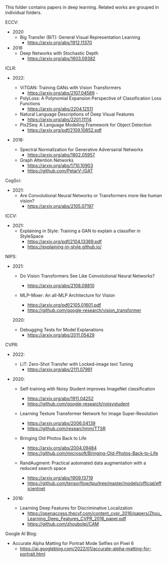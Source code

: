 This folder contains papers in deep learning.
Related works are grouped in individual folders.

ECCV:
-   2020
    -   Big Transfer (BiT): General Visual Representation Learning
        -   https://arxiv.org/abs/1912.11370
-   2016
    -   Deep Networks with Stochastic Depth
        -   https://arxiv.org/abs/1603.09382

ICLR:
- 2022:
    - ViTGAN: Training GANs with Vision Transformers
        -   https://arxiv.org/abs/2107.04589        -   
    - PolyLoss: A Polynomial Expansion Perspective of Classification Loss Functions
        -   https://arxiv.org/abs/2204.12511
    - Natural Language Descriptions of Deep Visual Features
        - https://arxiv.org/abs/2201.11114
    -   Pix2Seq: A Language Modeling Framework for Object Detection
        -   https://arxiv.org/pdf/2109.10852.pdf

- 2018:
    -   Spectral Normalization for Generative Adversarial Networks
        -   https://arxiv.org/abs/1802.05957
    - Graph Attention Networks
        - https://arxiv.org/abs/1710.10903
        - https://github.com/PetarV-/GAT
        
CogSci:
- 2021:
    - Are Convolutional Neural Networks or Transformers more like human vision?
        - https://arxiv.org/abs/2105.07197

ICCV:
- 2021:    
    - Explaining in Style: Training a GAN to explain a classifier in StyleSpace
        - https://arxiv.org/pdf/2104.13369.pdf
        - https://explaining-in-style.github.io/

NIPS:
- 2021:
    - Do Vision Transformers See Like Convolutional Neural Networks?
        - https://arxiv.org/abs/2108.08810

    - MLP-Mixer: An all-MLP Architecture for Vision
        - https://arxiv.org/pdf/2105.01601.pdf
        - https://github.com/google-research/vision_transformer

    2020:
    - Debugging Tests for Model Explanations
        - https://arxiv.org/abs/2011.05429

CVPR:
-   2022:
    -   LiT: Zero-Shot Transfer with Locked-image text Tuning
        -   https://arxiv.org/abs/2111.07991

- 2020:
    - Self-training with Noisy Student improves ImageNet classification
        - https://arxiv.org/abs/1911.04252
        - https://github.com/google-research/noisystudent

    - Learning Texture Transformer Network for Image Super-Resolution
        - https://arxiv.org/abs/2006.04139
        - https://github.com/researchmm/TTSR

    - Bringing Old Photos Back to Life
        - https://arxiv.org/abs/2004.09484
        - https://github.com/microsoft/Bringing-Old-Photos-Back-to-Life

    -   RandAugment: Practical automated data augmentation with a reduced search space
        -   https://arxiv.org/abs/1909.13719
        -   https://github.com/tensorflow/tpu/tree/master/models/official/efficientnet

- 2016:
    - Learning Deep Features for Discriminative Localization
        - https://openaccess.thecvf.com/content_cvpr_2016/papers/Zhou_Learning_Deep_Features_CVPR_2016_paper.pdf
        - https://github.com/zhoubolei/CAM

Google AI Blog:
- Accurate Alpha Matting for Portrait Mode Selfies on Pixel 6
    - https://ai.googleblog.com/2022/01/accurate-alpha-matting-for-portrait.html
